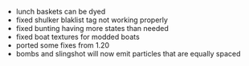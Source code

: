 - lunch baskets can be dyed
- fixed shulker blaklist tag not working properly
- fixed bunting having more states than needed
- fixed boat textures for modded boats
- ported some fixes from 1.20
- bombs and slingshot will now emit particles that are equally spaced